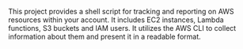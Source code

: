 This project provides a shell script for tracking and reporting on AWS resources within your account. 
It includes EC2 instances, Lambda functions, S3 buckets and IAM users. 
It utilizes the AWS CLI to collect information about them and present it in a readable format. 
